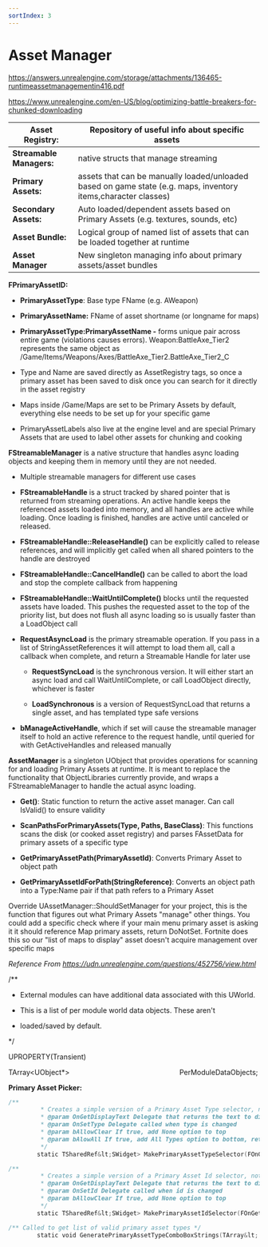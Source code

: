 ```yaml
---
sortIndex: 3
---
```


# Asset Manager

<https://answers.unrealengine.com/storage/attachments/136465-runtimeassetmanagementin416.pdf>

<https://www.unrealengine.com/en-US/blog/optimizing-battle-breakers-for-chunked-downloading>

| **Asset Registry:**      | Repository of useful info about specific assets              |
| ------------------------ | ------------------------------------------------------------ |
| **Streamable Managers:** | native structs that manage streaming                         |
| **Primary Assets:**      | assets that can be manually loaded/unloaded based on game state (e.g. maps, inventory items,character classes) |
| **Secondary Assets:**    | Auto loaded/dependent assets based on Primary Assets (e.g. textures, sounds, etc) |
| **Asset Bundle:**        | Logical group of named list of assets that can be loaded together at runtime |
| **Asset Manager**        | New singleton managing info about primary assets/asset bundles |


**FPrimaryAssetID:**

- **PrimaryAssetType**: Base type FName (e.g. AWeapon)

- **PrimaryAssetName:** FName of asset shortname (or longname for maps)

- **PrimaryAssetType:PrimaryAssetName -** forms unique pair across entire game (violations causes errors). Weapon:BattleAxe_Tier2 represents the same object as /Game/Items/Weapons/Axes/BattleAxe_Tier2.BattleAxe_Tier2_C

- Type and Name are saved directly as AssetRegistry tags, so once a primary asset has been saved to disk once you can search for it directly in the asset registry

- Maps inside /Game/Maps are set to be Primary Assets by default, everything else needs to be set up for your specific game

- PrimaryAssetLabels also live at the engine level and are special Primary Assets that are used to label other assets for chunking and cooking

**FStreamableManager** is a native structure that handles async loading objects and keeping them in memory until they are not needed.

- Multiple streamable managers for different use cases

- **FStreamableHandle** is a struct tracked by shared pointer that is returned from streaming operations. An ​active handle keeps the referenced assets loaded into memory, and all handles are active while loading. Once loading is finished, handles are active until canceled or released.

- **FStreamableHandle::ReleaseHandle()** can be explicitly called to release references, and will implicitly get called when all shared pointers to the handle are destroyed

- **FStreamableHandle::CancelHandle()** can be called to abort the load and stop the complete callback from happening

- **FStreamableHandle::WaitUntilComplete()** blocks until the requested assets have loaded. This pushes the requested asset to the top of the priority list, but does not flush all async loading so is usually faster than a LoadObject call

- **RequestAsyncLoad** is the primary streamable operation. If you pass in a list of StringAssetReferences it will attempt to load them all, call a callback when complete, and return a Streamable Handle for later use

  - **RequestSyncLoad** is the synchronous version. It will either start an async load and call WaitUntilComplete, or call LoadObject directly, whichever is faster

  - **LoadSynchronous** is a version of RequestSyncLoad that returns a single asset, and has templated type safe versions

- **bManageActiveHandle**, which if set will cause the streamable manager itself to hold an active reference to the request handle, until queried for with GetActiveHandles​ and released manually

**AssetManager** is a singleton UObject that provides operations for scanning for and loading Primary Assets at runtime. It is meant to replace the functionality that ObjectLibraries currently provide, and wraps a FStreamableManager to handle the actual async loading.

- **Get()**: Static function to return the active asset manager. Can call IsValid() to ensure validity

- **ScanPathsForPrimaryAssets(Type, Paths, BaseClass)​**: This functions scans the disk (or cooked asset registry) and parses FAssetData for primary assets of a specific type

- **GetPrimaryAssetPath(PrimaryAssetId)**: Converts Primary Asset to object path

- **GetPrimaryAssetIdForPath(StringReference)**: Converts an object path into a Type:Name pair if that path refers to a Primary Asset



Override UAssetManager::ShouldSetManager for your project, this is the function that figures out what Primary Assets "manage" other things. You could add a specific check where if your main menu primary asset is asking it it should reference Map primary assets, return DoNotSet. Fortnite does this so our "list of maps to display" asset doesn't acquire management over specific maps

*Reference From <https://udn.unrealengine.com/questions/452756/view.html>*

/**

* External modules can have additional data associated with this UWorld.

* This is a list of per module world data objects. These aren't

* loaded/saved by default.

*/

UPROPERTY(Transient)

TArray&lt;UObject\*>                                                        PerModuleDataObjects;


**Primary Asset Picker:**
```cpp
/**   
         * Creates a simple version of a Primary Asset Type selector, not bound to a PropertyHandle   
         * @param OnGetDisplayText Delegate that returns the text to display in body of combo box  
         * @param OnSetType Delegate called when type is changed  
         * @param bAllowClear If true, add None option to top  
         * @param bAlowAll If true, add All Types option to bottom, returns AllPrimaryAssetTypes if selected  
         */  
        static TSharedRef&lt;SWidget> MakePrimaryAssetTypeSelector(FOnGetPrimaryAssetDisplayText OnGetDisplayText, FOnSetPrimaryAssetType OnSetType, bool bAllowClear = true, bool bAllowAll = false);

/**   
         * Creates a simple version of a Primary Asset Id selector, not bound to a PropertyHandle  
         * @param OnGetDisplayText Delegate that returns the text to display in body of combo box  
         * @param OnSetId Delegate called when id is changed  
         * @param bAllowClear If true, add None option to top  
         */  
        static TSharedRef&lt;SWidget> MakePrimaryAssetIdSelector(FOnGetPrimaryAssetDisplayText OnGetDisplayText, FOnSetPrimaryAssetId OnSetId, bool bAllowClear = true, TArray&lt;FPrimaryAssetType> AllowedTypes = TArray&lt;FPrimaryAssetType>());

/** Called to get list of valid primary asset types */  
        static void GeneratePrimaryAssetTypeComboBoxStrings(TArray&lt; TSharedPtr&lt;FString> >> OutComboBoxStrings, TArray&lt;TSharedPtr&lt;SToolTip>>> OutToolTips, TArray&lt;bool>> OutRestrictedItems, bool bAllowClear, bool bAllowAll);
```